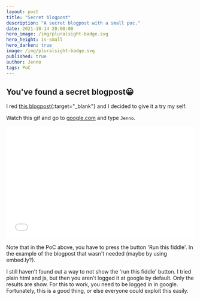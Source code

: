 ```yaml
---
layout: post
title: "Secret blogpost"
description: "A secret blogpost with a small poc."
date: 2021-10-14 20:00:00
hero_image: /img/pluralsight-badge.svg
hero_height: is-small
hero_darken: true
image: /img/pluralsight-badge.svg
published: true
author: Jenno
tags: PoC
---
```


## You've found a secret blogpost😀

I red [this blogpost](https://infosecwriteups.com/how-i-am-able-to-hijack-you-1cab793a01d1){:target="_blank"} and I decided to give it a try my self.

Watch this gif and go to [google.com](https://www.google.com) and type ```Jenno```.

<iframe width="100%" height="300" src="//jsfiddle.net/rnhg2ysm/show/" allowfullscreen="allowfullscreen" allowpaymentrequest frameborder="0"></iframe>

Note that in the PoC above, you have to press the button 'Run this fiddle'. In the example of the blogpost that wasn't needed (maybe by using embed.ly?).

I still haven't found out a way to not show the 'run this fiddle' button. I tried plain html and js, but then you aren't logged it at google by default. Only the results are show. For this to work, you need to be logged in in google. Fortunately, this is a good thing, or else everyone could exploit this easily.